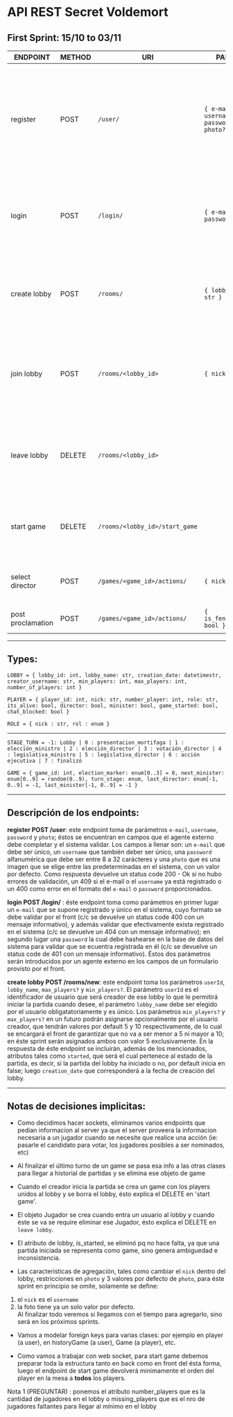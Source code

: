 # API REST Secret Voldemort

## First Sprint: 15/10 to 03/11

| ENDPOINT     | METHOD | URI         | PARAMS       | RESPONSE      | COMMENTS |
| ---------    | ------ | ----------- | ------------ | ------------- | -------- |
| register     | POST   | `/user/` | `{ e-mail: str, username: str, password: str, photo?: image }` | 200 - Ok \ 409 - Conflict if: `e-mail` already registered `username` already registered \ 400 - Bad Request if: can't parse `e-mail` can't parse `password` can't parse `username` | For now not include e-mail validation  |
| login        | POST | `/login/` | `{ e-mail: str, password: str }`   | 200 - Ok \ 400 - Bad request: can't parse `e-mail` \ 404 - Not found: `e-mail` doesn't exist \ 401 Unauthorized: invalid `password` | |
| create lobby | POST | `/rooms/` | `{ lobby_name: str }` | 200 - `LOBBY` | Later add in Params: `, max_players?: int, max_players?: int`. For now, min_players = max_players = 5. PRE: user is login | 
| join lobby | POST | `/rooms/<lobby_id>` | `{ nick: str }` | 200 - `{ nick: str }` \ 409 - Conflict: `nick` already exists in this lobby \ 404 - Not found: `<lobby_id>` doesn't exist | PRE: User is login. `nick` is `username` of user that call. Player is created when user join in a lobby. Set `number_of_players` to `number_of_players + 1` |
| leave lobby | DELETE | `/rooms/<lobby_id>` | | 200 - Ok  | PRE: there is at least one player in the lobby that not is creater. The player that call is deleted, LOBBY's `number_of_players` is decremented in one. |
| start game | DELETE | `/rooms/<lobby_id>/start_game` | | 200 - Ok | PRE: Player is the creator. A new game is created with players that joined in the lobby, and the lobby is deleted |
| select director | POST | `/games/<game_id>/actions/`    | `{ nick: str }` | 200 - `{ nick: str }` \ 409 - Conflict: nick submitted is not valid  | PRE: Player is the Minister |
| post proclamation | POST | `/games/<game_id>/actions/` | `{ is_fenix_procl: bool }` | 200 - `{ is_fenix_procl: bool }` | PRE : Minister and Director are selected |

-------------
**Types:**
---

`LOBBY = { lobby_id: int, lobby_name: str, creation_date: datetimestr, creator_username: str, min_players: int, max_players: int, number_of_players: int }`

`PLAYER = { player_id: int, nick: str, number_player: int, role: str, its_alive: bool, director: bool, minister: bool, game_started: bool, chat_blocked: bool }`

`ROLE = { nick : str, rol : enum }`

---  

`STAGE_TURN = -1: Lobby | 0 : presentacion_mortifaga | 1 : elección_ministro | 2 : elección_director | 3 : votación_director | 4 : legislativa_ministro | 5 : legislativa_director | 6 : acción ejecutiva | 7 : finalizó`

`GAME = { game_id: int, election_marker: enum[0..3] = 0, next_minister: enum[0..9] = random(0..9), turn_stage: enum, last_director: enum[-1, 0..9] = -1, last_minister[-1, 0..9] = -1 }` 

-------------

## Descripción de los endpoints:
 
**register POST /user**: este endpoint toma de parámetros `e-mail`, `username`, `password` y `photo`; éstos se encuentran en campos que el agente externo debe completar y el sistema validar. Los campos a llenar son: un `e-mail` que debe ser único, un `username` que también deber ser único, una `password` alfanumérica que debe ser entre 8 a 32 carácteres y una `photo` que es una imagen que se elige entre las predeterminadas en el sistema, con un valor por defecto. Como respuesta devuelve un status code 200 - Ok si no hubo errores de validación, un 409 si el e-mail o el `username` ya está registrado o un 400 como error en el formato del `e-mail` o `password` proporcionados.

**login POST /login/** : éste endpoint toma como parámetros en primer lugar un `e-mail` que se supone registrado y único en el sistema, cuyo formato se debe validar por el front (c/c se devuelve un status code 400 con un mensaje informativo), y además validar que efectivamente exista registrado en el sistema (c/c se devuelve un 404 con un mensaje informativo); en segundo lugar una `password` la cual debe hashearse en la base de datos del sistema para validar que se ecuentra registrada en él (c/c se devuelve un status code de 401 con un mensaje informativo). Éstos dos parámetros serán introducidos por un agente externo en los campos de un formulario provisto por el front.

**create lobby POST /rooms/new**: este endpoint toma los parámetros `userId`, `lobby_name`, `max_players?` y `min_players?`. El parámetro `userId` es el identificador de usuario que será creador de ese lobby lo que le permitirá iniciar la partida cuando desee, el parámetro `lobby_name` debe ser elegido por el usuario obligatatoriamente y es único. Los parámetros `min_players?` y `max_players?` en un futuro podrán asignarse opcionalmente por el usuario creador, que tendrán valores por default 5 y 10 respectivamente, de lo cual se encargará el front de garantizar que no va a ser menor a 5 ni mayor a 10; en éste sprint serán asignados ambos con valor 5 exclusivamente. En la respuesta de éste endpoint se incluirán, además de los mencionados, atributos tales como `started`, que será el cual pertenece al estado de la partida, es decir, si la partida del lobby ha iniciado o no, por default inicia en false; luego `creation_date` que corresponderá a la fecha de creación del lobby.

---
## Notas de decisiones implicitas:  
 - Como decidimos hacer sockets, eliminamos varios endpoints que pedian informacion al server ya que el server proveera la informacion necesaria a un jugador cuando se necesite que realice una acción (ie: pasarle el candidato para votar, los jugadores posibles a ser nominados, etc)  
 
 - Al finalizar el último turno de un game se pasa esa info a las otras clases para llegar a historial de partidas y se elimina ese objeto de game  

 - Cuando el creador inicia la partida se crea un game con los players unidos al lobby y se borra el lobby, ésto explica el DELETE en 'start game'. 

- El objeto Jugador se crea cuando entra un usuario al lobby y cuando éste se va se require eliminar ese Jugador, ésto explica el DELETE en `leave lobby`.

- El atributo de lobby, is_started, se eliminó pq no hace falta, ya que una partida iniciada se representa como game, sino genera ambiguedad e inconsistencia.

- Las caracteristicas de agregación, tales como cambiar el `nick` dentro del lobby, restricciones en `photo` y 3 valores por defecto de  `photo`, para éste sprint en principio se omite, solamente se define:
 1)  el `nick` es el `username`
 2)  la foto tiene ya un solo valor por defecto.          
  Al finalizar todo veremos si llegamos con el tiempo para agregarlo, sino será en los próximos sprints.

- Vamos a modelar foreign keys para varias clases: por ejemplo en player (a user), en historyGame (a user), Game (a player), etc.

- Como vamos a trabajar con web socket, para start game debemos preparar toda la estructura tanto en back como en front del ésta forma, luego el endpoint de start game devolverá minimamente el orden del player en la mesa a **todos** los players.


Nota 1 (PREGUNTAR) : ponemos el atributo  number_players que es la cantidad de jugadores en el lobby o missing_players que es el nro de jugadores faltantes para llegar al mínimo en el lobby
